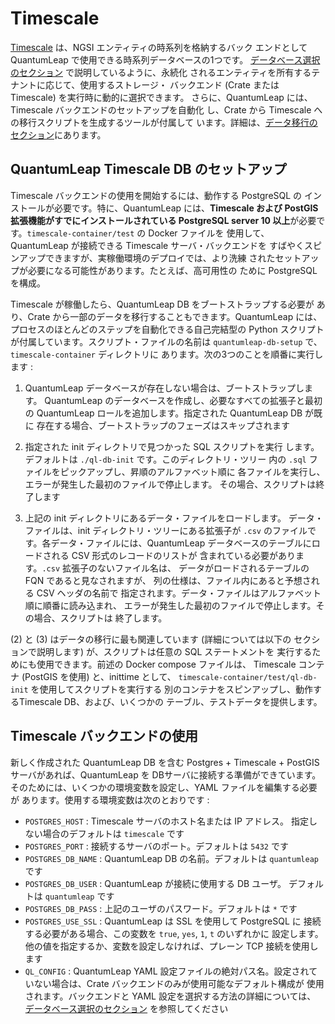 # Timescale

[Timescale][timescale] は、NGSI エンティティの時系列を格納するバック
エンドとして QuantumLeap で使用できる時系列データベースの1つです。
[データベース選択のセクション][admin.db] で説明しているように、永続化
されるエンティティを所有するテナントに応じて、使用するストレージ・
バックエンド (Crate または Timescale) を実行時に動的に選択できます。
さらに、QuantumLeap には、Timescale バックエンドのセットアップを自動化
し、Crate から Timescale への移行スクリプトを生成するツールが付属して
います。詳細は、[データ移行のセクション][admin.dm]にあります。

## QuantumLeap Timescale DB のセットアップ

Timescale バックエンドの使用を開始するには、動作する PostgreSQL の
インストールが必要です。特に、QuantumLeap には、**Timescale および
PostGIS 拡張機能がすでにインストールされている PostgreSQL server 10
以上**が必要です。`timescale-container/test` の Docker ファイルを
使用して、QuantumLeap が接続できる Timescale サーバ・バックエンドを
すばやくスピンアップできますが、実稼働環境のデプロイでは、より洗練
されたセットアップが必要になる可能性があります。たとえば、高可用性の
ために PostgreSQL を構成。

Timescale が稼働したら、QuantumLeap DB をブートストラップする必要が
あり、Crate から一部のデータを移行することもできます。QuantumLeap
には、プロセスのほとんどのステップを自動化できる自己完結型の Python
スクリプトが付属しています。スクリプト・ファイルの名前は
`quantumleap-db-setup` で、`timescale-container` ディレクトリに
あります。次の3つのことを順番に実行します :

1. QuantumLeap データベースが存在しない場合は、ブートストラップします。
   QuantumLeap のデータベースを作成し、必要なすべての拡張子と最初の
   QuantumLeap ロールを追加します。指定された QuantumLeap DB が既に
   存在する場合、ブートストラップのフェーズはスキップされます

2. 指定された init ディレクトリで見つかった SQL スクリプトを実行
   します。デフォルトは `./ql-db-init` です。このディレクトリ・ツリー
   内の `.sql` ファイルをピックアップし、昇順のアルファベット順に
   各ファイルを実行し、エラーが発生した最初のファイルで停止します。
   その場合、スクリプトは終了します

3. 上記の init ディレクトリにあるデータ・ファイルをロードします。
   データ・ファイルは、init ディレクトリ・ツリーにある拡張子が
   `.csv` のファイルです。各データ・ファイルには、QuantumLeap
   データベースのテーブルにロードされる CSV 形式のレコードのリストが
   含まれている必要があります。`.csv` 拡張子のないファイル名は、
   データがロードされるテーブルの FQN であると見なされますが、
   列の仕様は、ファイル内にあると予想される CSV ヘッダの名前で
   指定されます。データ・ファイルはアルファベット順に順番に読み込まれ、
   エラーが発生した最初のファイルで停止します。その場合、スクリプトは
   終了します。  

(2) と (3) はデータの移行に最も関連しています (詳細については以下の
セクションで説明します) が、スクリプトは任意の SQL ステートメントを
実行するためにも使用できます。前述の Docker compose ファイルは、
Timescale コンテナ (PostGIS を使用) と、inittime として、
`timescale-container/test/ql-db-init` を使用してスクリプトを実行する
別のコンテナをスピンアップし、動作するTimescale DB、および、いくつかの
テーブル、テストデータを提供します。

## Timescale バックエンドの使用

新しく作成された QuantumLeap DB を含む Postgres + Timescale + PostGIS
サーバがあれば、QuantumLeap を DBサーバに接続する準備ができています。
そのためには、いくつかの環境変数を設定し、YAML ファイルを編集する必要が
あります。使用する環境変数は次のとおりです :

* `POSTGRES_HOST` : Timescale サーバのホスト名または IP アドレス。
  指定しない場合のデフォルトは `timescale` です
* `POSTGRES_PORT` : 接続するサーバのポート。デフォルトは `5432` です
* `POSTGRES_DB_NAME` : QuantumLeap DB の名前。デフォルトは
  `quantumleap` です
* `POSTGRES_DB_USER` : QuantumLeap が接続に使用する DB ユーザ。
  デフォルトは `quantumleap` です
* `POSTGRES_DB_PASS` : 上記のユーザのパスワード。デフォルトは `*` です
* `POSTGRES_USE_SSL` : QuantumLeap は SSL を使用して PostgreSQL に
  接続する必要がある場合、この変数を `true`, `yes`, `1`, `t` のいずれかに
  設定します。他の値を指定するか、変数を設定しなければ、プレーン TCP
  接続を使用します
* `QL_CONFIG` : QuantumLeap YAML 設定ファイルの絶対パス名。設定されて
  いない場合は、Crate バックエンドのみが使用可能なデフォルト構成が
  使用されます。バックエンドと YAML 設定を選択する方法の詳細については、
  [データベース選択のセクション][admin.db] を参照してください

[admin.db]: ./db-selection.md
    "QuantumLeap Database Selection"
[admin.dm]: ./dataMigration.md
    "QuantumLeap Data Migration"
[postgres]: https://www.postgresql.org
    "PostgreSQL Home"
[postgis]: https://postgis.net/
    "PostGIS Home"
[timescale]: https://www.timescale.com
    "Timescale Home"
